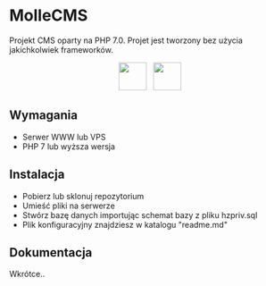 # MolleCMS
Projekt CMS oparty na PHP 7.0. Projet jest tworzony bez użycia jakichkolwiek frameworków.

<div align="center">
    <a href="https://discord.gg/bGQWSxq"> <img src="https://websetnet.net/wp-content/uploads/2017/01/discord-icon-2.png" width=50= height="50"></a>
    &nbsp;
    <a href="https://mcuniverse.pl/forum/temat/103-mollecms-by-shron/"> <img src="https://mcuniverse.pl/forum/uploads/set_resources_3/84c1e40ea0e759e3f1505eb1788ddf3c_default_photo.png" width="50" height="50"></a>
</div>

## Wymagania

- Serwer WWW lub VPS
- PHP 7 lub wyższa wersja

## Instalacja
- Pobierz lub sklonuj repozytorium
- Umieść pliki na serwerze
- Stwórz bazę danych importując schemat bazy z pliku hzpriv.sql
- Plik konfiguracyjny znajdziesz w katalogu "readme.md"


## **Dokumentacja**
Wkrótce..
